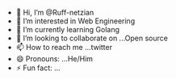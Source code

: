- 👋 Hi, I’m @Ruff-netzian
- 👀 I’m interested in Web  Engineering
- 🌱 I’m currently learning Golang
- 💞️ I’m looking to collaborate on ...Open source
- 📫 How to reach me ...twitter
- 😄 Pronouns: ...He/Him
- ⚡ Fun fact: ...

<!---
Ruff-netzian/Ruff-netzian is a ✨ special ✨ repository because its `README.md` (this file) appears on your GitHub profile.
You can click the Preview link to take a look at your changes.
--->
